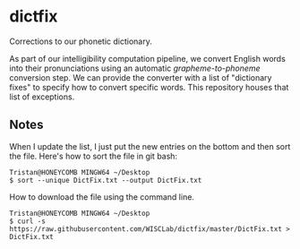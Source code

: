 # dictfix

Corrections to our phonetic dictionary.

As part of our intelligibility computation pipeline, we convert English words into 
their pronunciations using an automatic *grapheme-to-phoneme* conversion step. We 
can provide the converter with a list of "dictionary fixes" to specify how to 
convert specific words. This repository houses that list of exceptions. 

## Notes

When I update the list, I just put the new entries on the bottom and then sort the 
file. Here's how to sort the file in git bash:

```
Tristan@HONEYCOMB MINGW64 ~/Desktop
$ sort --unique DictFix.txt --output DictFix.txt
```

How to download the file using the command line.

```
Tristan@HONEYCOMB MINGW64 ~/Desktop
$ curl -s https://raw.githubusercontent.com/WISCLab/dictfix/master/DictFix.txt > DictFix.txt
```

